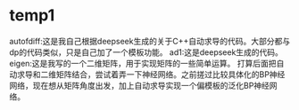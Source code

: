 # temp1
autofdiff:这是我自己根据deepseek生成的关于C++自动求导的代码。大部分都与dp的代码类似，只是自己加了一个模板功能。
ad1:这是deepseek生成的代码。
eigen:这是我写的一个二维矩阵，用于实现矩阵的一些简单运算。
打算后面把自动求导和二维矩阵结合，尝试着弄一下神经网络。之前搓过比较具体化的BP神经网络，现在想从矩阵角度出发，加上自动求导实现一个偏模板的泛化BP神经网络。
